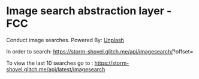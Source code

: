 # Image search abstraction layer - FCC

Conduct image searches.
Powered By: <a href="https://unsplash.com/">Unplash</a>

In order to  search: https://storm-shovel.glitch.me/api/imagesearch/<Enter search Term>?offset=<Enter Number of results to be displayed>

To view the last 10 searches go to : https://storm-shovel.glitch.me/api/latest/imagesearch
      